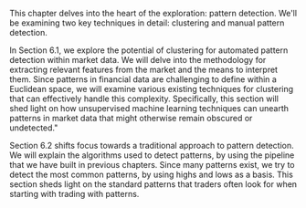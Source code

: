 This chapter delves into the heart of the exploration: pattern detection. We'll be examining two key techniques in detail: clustering and manual pattern detection.

In Section 6.1, we explore the potential of clustering for automated pattern detection within market data. We will delve into the methodology for extracting relevant features from the market and the means to interpret them. Since patterns in financial data are challenging to define within a Euclidean space, we will examine various existing techniques for clustering that can effectively handle this complexity. Specifically, this section will shed light on how unsupervised machine learning techniques can unearth patterns in market data that might otherwise remain obscured or undetected."

Section 6.2 shifts focus towards a traditional approach to pattern detection. We will explain the algorithms used to detect patterns, by using the pipeline that we have built in previous chapters. Since many patterns exist, we try to detect the most common patterns, by using highs and lows as a basis. This section sheds light on the standard patterns that traders often look for when starting with trading with patterns.
